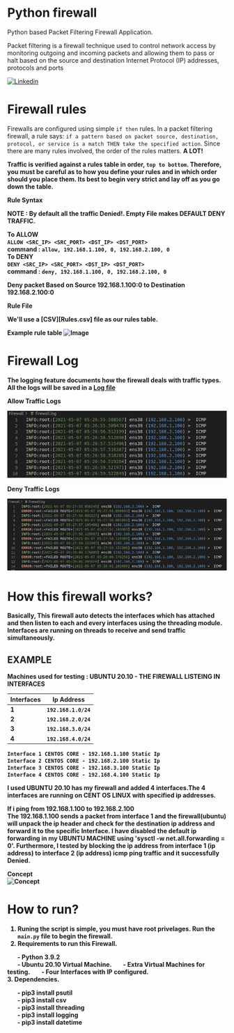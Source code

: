 # Python firewall
Python based Packet Filtering Firewall Application.

Packet filtering is a firewall technique used to control network access by monitoring outgoing and incoming packets and allowing them to pass or halt based on the source and destination Internet Protocol (IP) addresses, protocols and ports 

[![Linkedin](https://img.shields.io/badge/LinkedIn-0077B5?style=for-the-badge&logo=linkedin&logoColor=white)](https://www.linkedin.com/in/meeraj-krishna-803737289?utm_source=share&utm_campaign=share_via&utm_content=profile&utm_medium=ios_app) 

# Firewall rules

Firewalls are configured using simple `if then` rules. In a packet filtering firewall, a rule says: ``if a pattern based on packet source, destination, protocol, or service is a match THEN take the specified action``. Since there are many rules involved, the order of the rules matters. <b>A LOT!<b>

Traffic is verified against a rules table in order, ``top to bottom``. Therefore, you must be careful as to how you define your rules and in which order should you place them. Its best to begin very strict and lay off as you go down the table.

**Rule Syntax**

**NOTE** : By default all the traffic Denied!. Empty File makes DEFAULT DENY TRAFFIC.  </br>

**To ALLOW** </br>
``ALLOW <SRC_IP> <SRC_PORT> <DST_IP> <DST_PORT>`` </br>
command : ``allow, 192.168.1.100, 0, 192.168.2.100, 0`` </br>
**To DENY** </br>
``DENY <SRC_IP> <SRC_PORT> <DST_IP> <DST_PORT>`` </br>
command : ``deny, 192.168.1.100, 0, 192.168.2.100, 0`` </br>

Deny packet Based on Source 192.168.1.100:0 to Destination 192.168.2.100:0 </br>

**Rule File**

We'll use a [CSV][Rules.csv] file as our rules table.

Example rule table ![Image](https://github.com/user-attachments/assets/042ab04c-8953-4232-ad74-af8c4f9719e1)

# Firewall Log

The logging feature documents how the firewall deals with traffic types.
All the logs will be saved in a [Log file](firewall.log)

**Allow Traffic Logs**

![Traffic Logs](./screenshots/log1.jpg)

**Deny Traffic Logs**

![Error Logs](./screenshots/log2.jpg)

# How this firewall works?

Basically, This firewall auto detects the interfaces which has attached and then listen to each and every interfaces using the threading module. Interfaces are running on threads to receive and send traffic simultaneously. 

## EXAMPLE
Machines used for testing :
    UBUNTU 20.10 - THE FIREWALL LISTEING IN INTERFACES 

| Interfaces    | Ip Address                                                         |
| :------------ |:-----------------------------------------------------------------: | 
| 1             | `192.168.1.0/24`                                                   |
| 2             | `192.168.2.0/24`                                                   |
| 3             | `192.168.3.0/24`                                                   |
| 4             | `192.168.4.0/24`                                                   |

    Interface 1 CENTOS CORE - 192.168.1.100 Static Ip
    Interface 2 CENTOS CORE - 192.168.2.100 Static Ip
    Interface 3 CENTOS CORE - 192.168.3.100 Static Ip
    Interface 4 CENTOS CORE - 192.168.4.100 Static Ip
I used **UBUNTU 20.10** has my firewall and added 4 interfaces.The 4 interfaces are running on CENT OS LINUX with specified ip addresses. </br> 

If i ping from 192.168.1.100 to 192.168.2.100 </br>
The 192.168.1.100 sends a packet from interface 1 and the firewall(ubuntu) will unpack the ip header and check for the destination ip address and forward it to the specific Interface. I have disabled the default ip forwarding in my **UBUNTU MACHINE** using 'sysctl -w net.all.forwarding = 0'. Furthermore, I tested by blocking the ip address from interface 1 (ip address) to interface 2 (ip address) icmp ping traffic and it successfully **Denied**.   </br>


**Concept**
</br>
![Concept](<img width="793" height="565" alt="Image" src="https://github.com/user-attachments/assets/3e570ba2-cbbf-4fa7-8c76-69cb4f4b4ddf" />)

# How to run?
1. Runing the script is simple, you must have root privelages. Run the `main.py` file to begin the firewall. 
2. Requirements to run this Firewall.

&nbsp;&nbsp;&nbsp;&nbsp;&nbsp;&nbsp; - Python 3.9.2    
&nbsp;&nbsp;&nbsp;&nbsp;&nbsp;&nbsp; - Ubuntu 20.10 Virtual Machine.
&nbsp;&nbsp;&nbsp;&nbsp;&nbsp;&nbsp; - Extra Virtual Machines for testing.
&nbsp;&nbsp;&nbsp;&nbsp;&nbsp;&nbsp; - Four Interfaces with IP configured.       
3. Dependencies.      

&nbsp;&nbsp;&nbsp;&nbsp;&nbsp;&nbsp; - pip3 install psutil     
&nbsp;&nbsp;&nbsp;&nbsp;&nbsp;&nbsp; - pip3 install csv     
&nbsp;&nbsp;&nbsp;&nbsp;&nbsp;&nbsp; - pip3 install threading     
&nbsp;&nbsp;&nbsp;&nbsp;&nbsp;&nbsp; - pip3 install logging     
&nbsp;&nbsp;&nbsp;&nbsp;&nbsp;&nbsp; - pip3 install datetime     
